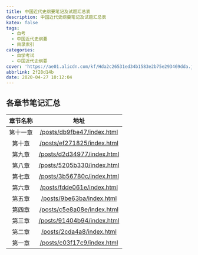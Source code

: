 ```yaml
---
title: 中国近代史纲要笔记及试题汇总表
description: 中国近代史纲要笔记及试题汇总表
katex: false
tags:
  - 自考
  - 中国近代史纲要
  - 目录索引
categories: 
  - 自学考试
  - 中国近代史纲要
cover: 'https://ae01.alicdn.com/kf/Hda2c26531ed34b1583e2b75e293469dda.jpg'
abbrlink: 2f28d14b
date: 2020-04-27 10:12:04
---
```


## 各章节笔记汇总

| 章节名称 |                           地址                           |
| :------: | :------------------------------------------------------: |
| 第十一章 | [/posts/db9fbe47/index.html](/posts/db9fbe47/index.html) |
|  第十章  | [/posts/ef271825/index.html](/posts/ef271825/index.html) |
|  第九章  | [/posts/d2d34977/index.html](/posts/d2d34977/index.html) |
|  第八章  | [/posts/5205b330/index.html](/posts/5205b330/index.html) |
|  第七章  | [/posts/3b56780c/index.html](/posts/3b56780c/index.html) |
|  第六章  | [/posts/fdde061e/index.html](/posts/fdde061e/index.html) |
|  第五章  |  [/posts/9be63ba/index.html](/posts/9be63ba/index.html)  |
|  第四章  | [/posts/c5e8a08e/index.html](/posts/c5e8a08e/index.html) |
|  第三章  | [/posts/91404b94/index.html](/posts/91404b94/index.html) |
|  第二章  |  [/posts/2cda4a8/index.html](/posts/2cda4a8/index.html)  |
|  第一章  | [/posts/c03f17c9/index.html](/posts/c03f17c9/index.html) |

